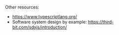 Other resources:
- https://www.typescriptlang.org/
- Software system design by example: https://third-bit.com/sdxjs/introduction/ 